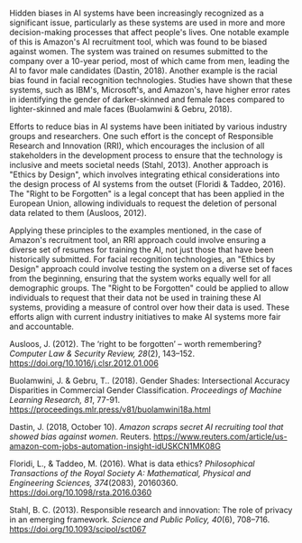 Hidden biases in AI systems have been increasingly recognized as a significant issue, particularly as these systems are used in more and more decision-making processes that affect people's lives. One notable example of this is Amazon's AI recruitment tool, which was found to be biased against women. The system was trained on resumes submitted to the company over a 10-year period, most of which came from men, leading the AI to favor male candidates (Dastin, 2018). Another example is the racial bias found in facial recognition technologies. Studies have shown that these systems, such as IBM's, Microsoft's, and Amazon's, have higher error rates in identifying the gender of darker-skinned and female faces compared to lighter-skinned and male faces (Buolamwini & Gebru, 2018).

Efforts to reduce bias in AI systems have been initiated by various industry groups and researchers. One such effort is the concept of Responsible Research and Innovation (RRI), which encourages the inclusion of all stakeholders in the development process to ensure that the technology is inclusive and meets societal needs (Stahl, 2013). Another approach is "Ethics by Design", which involves integrating ethical considerations into the design process of AI systems from the outset (Floridi & Taddeo, 2016). The "Right to be Forgotten" is a legal concept that has been applied in the European Union, allowing individuals to request the deletion of personal data related to them (Ausloos, 2012).

Applying these principles to the examples mentioned, in the case of Amazon's recruitment tool, an RRI approach could involve ensuring a diverse set of resumes for training the AI, not just those that have been historically submitted. For facial recognition technologies, an "Ethics by Design" approach could involve testing the system on a diverse set of faces from the beginning, ensuring that the system works equally well for all demographic groups. The "Right to be Forgotten" could be applied to allow individuals to request that their data not be used in training these AI systems, providing a measure of control over how their data is used. These efforts align with current industry initiatives to make AI systems more fair and accountable.




Ausloos, J. (2012). The ‘right to be forgotten’ – worth remembering? <i>Computer Law & Security Review, 28</i>(2), 143–152. <a href="https://doi.org/10.1016/j.clsr.2012.01.006">https://doi.org/10.1016/j.clsr.2012.01.006</a>

Buolamwini, J. & Gebru, T.. (2018). Gender Shades: Intersectional Accuracy Disparities in Commercial Gender Classification. <i>Proceedings of Machine Learning Research, 81</i>, 77-91. <a href="https://proceedings.mlr.press/v81/buolamwini18a.html">https://proceedings.mlr.press/v81/buolamwini18a.html</a>

Dastin, J. (2018, October 10). <i>Amazon scraps secret AI recruiting tool that showed bias against women</i>. Reuters. <a href="https://www.reuters.com/article/us-amazon-com-jobs-automation-insight-idUSKCN1MK08G">https://www.reuters.com/article/us-amazon-com-jobs-automation-insight-idUSKCN1MK08G</a>

Floridi, L., & Taddeo, M. (2016). What is data ethics? <i>Philosophical Transactions of the Royal Society A: Mathematical, Physical and Engineering Sciences, 374</i>(2083), 20160360. <a href="https://doi.org/10.1098/rsta.2016.0360">https://doi.org/10.1098/rsta.2016.0360</a> 

Stahl, B. C. (2013). Responsible research and innovation: The role of privacy in an emerging framework. <i>Science and Public Policy, 40</i>(6), 708–716. <a htef="https://doi.org/10.1093/scipol/sct067">https://doi.org/10.1093/scipol/sct067</a>
